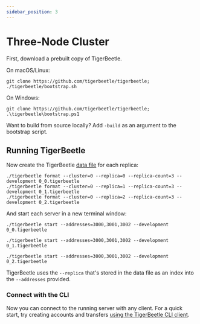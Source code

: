 ```yaml
---
sidebar_position: 3
---
```


# Three-Node Cluster

First, download a prebuilt copy of TigerBeetle.

On macOS/Linux:

```console
git clone https://github.com/tigerbeetle/tigerbeetle; ./tigerbeetle/bootstrap.sh
```

On Windows:

```console
git clone https://github.com/tigerbeetle/tigerbeetle; .\tigerbeetle\bootstrap.ps1
```

Want to build from source locally? Add `-build` as an argument to the bootstrap script.

## Running TigerBeetle

Now create the TigerBeetle [data file](../about/internals/data_file.md) for each replica:

```console
./tigerbeetle format --cluster=0 --replica=0 --replica-count=3 --development 0_0.tigerbeetle
./tigerbeetle format --cluster=0 --replica=1 --replica-count=3 --development 0_1.tigerbeetle
./tigerbeetle format --cluster=0 --replica=2 --replica-count=3 --development 0_2.tigerbeetle
```

And start each server in a new terminal window:

```console
./tigerbeetle start --addresses=3000,3001,3002 --development 0_0.tigerbeetle
```

```console
./tigerbeetle start --addresses=3000,3001,3002 --development 0_1.tigerbeetle
```

```console
./tigerbeetle start --addresses=3000,3001,3002 --development 0_2.tigerbeetle
```

TigerBeetle uses the `--replica` that's stored in the data file as an index into the `--addresses`
provided.

### Connect with the CLI

Now you can connect to the running server with any client. For a quick start, try creating accounts
and transfers [using the TigerBeetle CLI client](./cli-repl.md).
